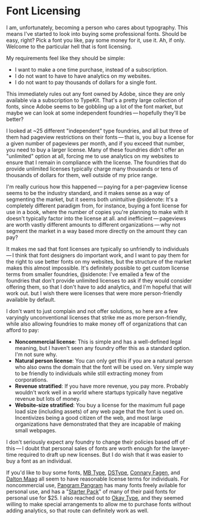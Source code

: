 # Font Licensing

I am, unfortunately, becoming a person who cares about typography. This means I've started to look into buying some professional fonts. Should be easy, right? Pick a font you like, pay some money for it, use it. Ah, if only. Welcome to the particular hell that is font licensing.

My requirements feel like they should be simple:

* I want to make a one time purchase, instead of a subscription.
* I do not want to have to have analytics on my websites.
* I do not want to pay thousands of dollars for a single font.

This immediately rules out any font owned by Adobe, since they are only available via a subscription to TypeKit. That's a pretty large collection of fonts, since Adobe seems to be gobbling up a lot of the font market, but maybe we can look at some independent foundries — hopefully they'll be better?

I looked at ~25 different "independent" type foundries, and all but three of them had pageview restrictions on their fonts — that is, you buy a license for a given number of pageviews per month, and if you exceed that number, you need to buy a larger license. Many of these foundries didn't offer an "unlimited" option at all, forcing me to use analytics on my websites to ensure that I remain in compliance with the license. The foundries that do provide unlimited licenses typically charge many thousands or tens of thousands of dollars for them, well outside of my price range.

I'm really curious how this happened — paying for a per-pageview license seems to be the industry standard, and it makes sense as a way of segmenting the market, but it seems both unintuitive
@sidenote: It's a completely different paradigm from, for instance, buying a font license for use in a book, where the number of copies you're planning to make with it doesn't typically factor into the license at all.
and inefficient — pageviews are worth vastly different amounts to different organizations — why not segment the market in a way based more directly on the amount they can pay?

It makes me sad that font licenses are typically so unfriendly to individuals — I think that font designers do important work, and I want to pay them for the right to use better fonts on my websites, but the structure of the market makes this almost impossible. It's definitely possible to get custom license terms from smaller foundries,
@sidenote: I've emailed a few of the foundries that don't provide unlimited licenses to ask if they would consider offering them, so that I don't have to add analytics, and I'm hopeful that will work out.
but I wish there were licenses that were more person-friendly available by default.

I don't want to just complain and not offer solutions, so here are a few varyingly unconventional licenses that strike me as more person-friendly, while also allowing foundries to make money off of organizations that can afford to pay:

* **Noncommercial license**: This is simple and has a well-defined legal meaning, but I haven't seen any foundry offer this as a standard option. I'm not sure why.
* **Natural person license**: You can only get this if you are a natural person who also owns the domain that the font will be used on. Very simple way to be friendly to individuals while still extracting money from corporations.
* **Revenue stratified**: If you have more revenue, you pay more. Probably wouldn't work well in a world where startups typically have negative revenue but lots of money.
* **Website-size stratified**: You buy a license for the maximum full page load size (including assets) of any web page that the font is used on. Incentivizes being a good citizen of the web, and most large organizations have demonstrated that they are incapable of making small webpages.

I don't seriously expect any foundry to change their policies based off of this — I doubt that personal sales of fonts are worth enough for the lawyer-time required to draft up new licenses. But I do wish that it was easier to buy a font as an individual.

If you'd like to buy some fonts, [MB Type](https://mbtype.com), [DSType](https://www.dstype.com), [Connary Fagen](https://connary.com/), and [Dalton Maag](https://www.daltonmaag.com) all seem to have reasonable license terms for individuals. For noncommercial use, [Pangram Pangram](https://pangrampangram.com) has many fonts freely avilable for personal use, and has a "[Starter Pack](https://pangrampangram.com/products/fsp-2019)" of many of their paid fonts for personal use for $25. I also reached out to [Okay Type](https://okaytype.com), and they seemed willing to make special arrangements to allow me to purchase fonts without adding analytics, so that route can definitely work as well.
